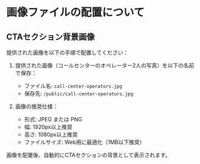 # 画像ファイルの配置について

## CTAセクション背景画像

提供された画像を以下の手順で配置してください：

1. 提供された画像（コールセンターのオペレーター2人の写真）を以下の名前で保存：
   - ファイル名: `call-center-operators.jpg`
   - 保存先: `/public/call-center-operators.jpg`

2. 画像の推奨仕様：
   - 形式: JPEG または PNG
   - 幅: 1920px以上推奨
   - 高さ: 1080px以上推奨
   - ファイルサイズ: Web用に最適化（1MB以下推奨）

画像を配置後、自動的にCTAセクションの背景として表示されます。